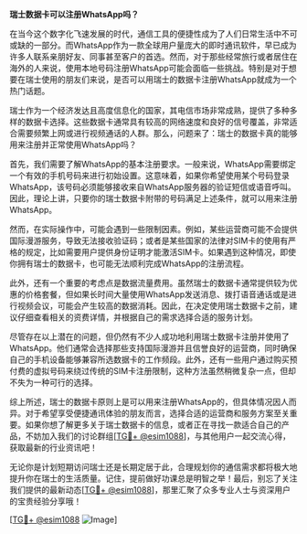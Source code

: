 **瑞士数据卡可以注册WhatsApp吗？**

在当今这个数字化飞速发展的时代，通信工具的便捷性成为了人们日常生活中不可或缺的一部分。而WhatsApp作为一款全球用户量庞大的即时通讯软件，早已成为许多人联系亲朋好友、同事甚至客户的首选。然而，对于那些经常旅行或者居住在海外的人来说，使用本地号码注册WhatsApp可能会面临一些挑战。特别是对于想要在瑞士使用的朋友们来说，是否可以用瑞士的数据卡注册WhatsApp就成为一个热门话题。

瑞士作为一个经济发达且高度信息化的国家，其电信市场非常成熟，提供了多种多样的数据卡选择。这些数据卡通常具有较高的网络速度和良好的信号覆盖，非常适合需要频繁上网或进行视频通话的人群。那么，问题来了：瑞士的数据卡真的能够用来注册并正常使用WhatsApp吗？

首先，我们需要了解WhatsApp的基本注册要求。一般来说，WhatsApp需要绑定一个有效的手机号码来进行初始设置。这意味着，如果你希望使用某个号码登录WhatsApp，该号码必须能够接收来自WhatsApp服务器的验证短信或语音呼叫。因此，理论上讲，只要你的瑞士数据卡附带的号码满足上述条件，就可以用来注册WhatsApp。

然而，在实际操作中，可能会遇到一些限制因素。例如，某些运营商可能不会提供国际漫游服务，导致无法接收验证码；或者是某些国家的法律对SIM卡的使用有严格的规定，比如需要用户提供身份证明才能激活SIM卡。如果遇到这种情况，即使你拥有瑞士的数据卡，也可能无法顺利完成WhatsApp的注册流程。

此外，还有一个重要的考虑点是数据流量费用。虽然瑞士的数据卡通常提供较为优惠的价格套餐，但如果长时间大量使用WhatsApp发送消息、拨打语音通话或是进行视频会议，可能会产生较高的数据消耗。因此，在决定使用瑞士数据卡之前，建议仔细查看相关的资费详情，并根据自己的需求选择合适的服务计划。

尽管存在以上潜在的问题，但仍然有不少人成功地利用瑞士数据卡注册并使用了WhatsApp。他们通常会选择那些支持国际漫游并且信誉良好的运营商，同时确保自己的手机设备能够兼容所选数据卡的工作频段。此外，还有一些用户通过购买预付费的虚拟号码来绕过传统的SIM卡注册限制，这种方法虽然稍微复杂一点，但却不失为一种可行的选择。

综上所述，瑞士的数据卡原则上是可以用来注册WhatsApp的，但具体情况因人而异。对于希望享受便捷通讯体验的朋友而言，选择合适的运营商和服务方案至关重要。如果你想了解更多关于瑞士数据卡的信息，或者正在寻找一款适合自己的产品，不妨加入我们的讨论群组[[TG💪+ @esim1088](https://t.me/s/esim1088)]，与其他用户一起交流心得，获取最新的行业资讯吧！

无论你是计划短期访问瑞士还是长期定居于此，合理规划你的通信需求都将极大地提升你在瑞士的生活质量。记住，提前做好功课总是明智之举！最后，别忘了关注我们提供的最新动态[[TG💪+ @esim1088](https://t.me/s/esim1088)]，那里汇聚了众多专业人士与资深用户的宝贵经验分享哦！ 

[[TG💪+ @esim1088](https://t.me/s/esim1088) ![Image](https://i.postimg.cc/4NQfJmqS/Snipaste-2025-05-13-00-14-12.png)]